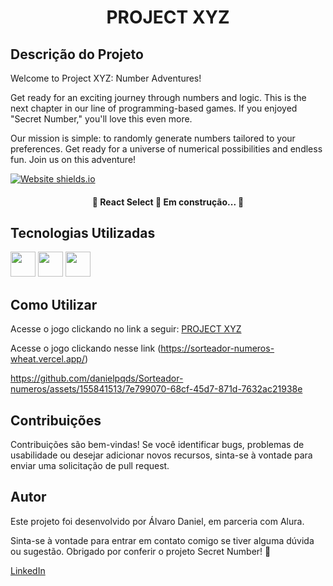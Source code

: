 <h1 align="center">PROJECT XYZ</h1>

## Descrição do Projeto
<p> Welcome to Project XYZ: Number Adventures!

Get ready for an exciting journey through numbers and logic. This is the next chapter in our line of programming-based games. If you enjoyed "Secret Number," you'll love this even more.

Our mission is simple: to randomly generate numbers tailored to your preferences. Get ready for a universe of numerical possibilities and endless fun. Join us on this adventure!</p>

<image align="center">[![Website shields.io](https://img.shields.io/website-up-down-green-red/http/shields.io.svg)](http://shields.io/)</image>

<h4 align="center"> 
	🚧  React Select 🚀 Em construção...  🚧
</h4>


## Tecnologias Utilizadas
<div>
<img src="https://cdn.jsdelivr.net/gh/devicons/devicon@latest/icons/javascript/javascript-plain.svg" width="40" height="40"/>
<img src="https://cdn.jsdelivr.net/gh/devicons/devicon@latest/icons/html5/html5-original.svg" width="40" height="40"/>
<img src="https://cdn.jsdelivr.net/gh/devicons/devicon@latest/icons/css3/css3-original.svg" width="40" height="40"/>
</div>

## Como Utilizar

Acesse o jogo clickando no link a seguir: [PROJECT XYZ](https://sorteador-numeros-wheat.vercel.app/)

Acesse o jogo clickando nesse link (https://sorteador-numeros-wheat.vercel.app/)









https://github.com/danielpqds/Sorteador-numeros/assets/155841513/7e799070-68cf-45d7-871d-7632ac21938e




## Contribuições
Contribuições são bem-vindas! Se você identificar bugs, problemas de usabilidade ou desejar adicionar novos recursos, sinta-se à vontade para enviar uma solicitação de pull request.

## Autor
Este projeto foi desenvolvido por Álvaro Daniel, em parceria com Alura.

Sinta-se à vontade para entrar em contato comigo se tiver alguma dúvida ou sugestão. Obrigado por conferir o projeto Secret Number! 🚀

[LinkedIn](https://www.linkedin.com/in/%C3%A1lvaro-daniel-5a76562a9/)
